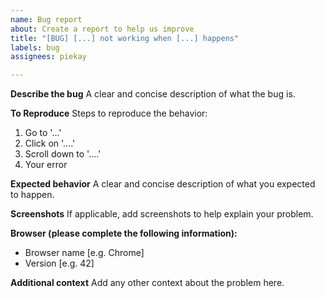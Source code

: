 ```yaml
---
name: Bug report
about: Create a report to help us improve
title: "[BUG] [...] not working when [...] happens"
labels: bug
assignees: piekay

---
```


**Describe the bug**
A clear and concise description of what the bug is.

**To Reproduce**
Steps to reproduce the behavior:
1. Go to '...'
2. Click on '....'
3. Scroll down to '....'
4. Your error

**Expected behavior**
A clear and concise description of what you expected to happen.

**Screenshots**
If applicable, add screenshots to help explain your problem.

**Browser (please complete the following information):**
 - Browser name [e.g. Chrome]
 - Version [e.g. 42]

**Additional context**
Add any other context about the problem here.
